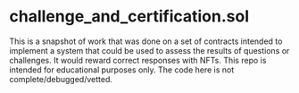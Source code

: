 # challenge_and_certification.sol
This is a snapshot of work that was done on a set of contracts intended to implement a system that could be used to assess the results of questions or challenges. It would reward correct responses with NFTs. This repo is intended for educational purposes only. The code here is not complete/debugged/vetted.
